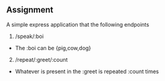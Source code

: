 ## Assignment
A simple express application that the following endpoints
1. /speak/:boi
* The :boi can be {pig,cow,dog}
2. /repeat/:greet/:count
* Whatever is present in the :greet is repeated :count times